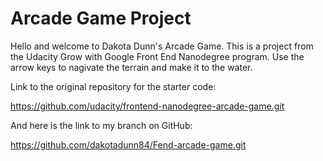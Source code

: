 # Arcade Game Project

Hello and welcome to Dakota Dunn's Arcade Game. This is a project from the Udacity Grow with Google Front End Nanodegree program. Use the arrow keys to nagivate the terrain and make it to the water.

Link to the original repository for the starter code:

https://github.com/udacity/frontend-nanodegree-arcade-game.git

And here is the link to my branch on GitHub:

https://github.com/dakotadunn84/Fend-arcade-game.git
